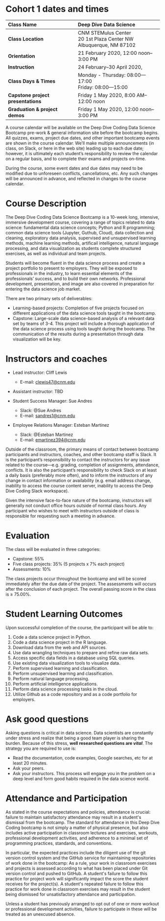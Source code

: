 # Cohort 1 dates and times

Class Name | Deep Dive Data Science
:------------ | :-------------
**Class Location** | CNM STEMulus Center<br>20 1st Plaza Center NW<br>Albuquerque, NM 87102
**Orientation** | 21 February 2020, 12:00 noon–3:00 PM
**Instruction** | 24 February–30 April 2020, 
**Class Days & Times** | Monday - Thursday: 08:00—17:00<br>Friday: 08:00—15:00
**Capstone project presentations** | Friday 1 May 2020, 8:00 AM–12:00 noon
**Graduation & project demos** | Friday 1 May 2020, 12:00 noon–3:00 PM

A course calendar will be available on the Deep Dive Coding Data Science Bootcamp pre-work & general information site before the bootcamp begins. All quizzes, exams, project due dates, and other important bootcamp events are shown in the course calendar. We’ll make multiple announcements (in class, on Slack, or here in the web site) leading up to each due date; however, it is ultimately each student’s responsibility to review the calendar on a regular basis, and to complete their exams and projects on-time.

During the course, some event dates and due dates may need to be modified due to unforeseen conflicts, cancellations, etc. Any such changes will be announced in advance, and reflected in changes to the course calendar.


# Course Description

The Deep Dive Coding Data Science Bootcamp is a 10-week long, intensive, immersive development course, covering a range of topics related to data science: fundamental data science concepts; Python and R programming; common data science tools (Jupyter, Guthub, Cloud), data collection and cleaning, exploratory data analysis, supervised and unsupervised learning methods, machine learning methods, artificail intelligence, natural language processing, and data visualization as students complete structured exercises, as well as individual and team projects.

Students will become fluent in the data science process and create a project portfolio to present to employers. They will be exposed to professionals in the industry, to learn essential elements of the professionals’ success, and to build their own networks. Professional development, presentation, and image are also covered in preparation for entering the data science job market.

There are two primary sets of deliverables:
- Learning-based projects: Completion of five projects focused on different applications of the data science tools taught in the bootcamp.
- Capstone: Large-scale data science-based analysis of a relevant data set by teams of 3-4. This project will include a thorough application of the data science process using tools taught during the bootcamp. The communication of the results during a presentation through data visualization will be key.


# Instructors and coaches

- Lead instructor: Cliff Lewis
  - E-mail: [clewis47@cnm.edu](mailto:clewis47@cnm.edu)

- Assistant instructor: TBD

- Student Success Manager: Sue Andres
  - Slack: @Sue Andres
  - E-mail: [sandres1@cnm.edu](mailto:sandres1@cnm.edu)

- Employee Relations Manager: Esteban Martinez
  - Slack: @Esteban Martinez
  - E-mail: [emartinez394@cnm.edu](mailto:emartinez394@cnm.edu)

Outside of the classroom, the primary means of contact between bootcamp participants and instructors, coaches, and other bootcamp staff is Slack. It is the participant’s responsibility to contact the instructors for any issue related to the course—e.g. grading, completion of assignments, attendance, conflicts. It is also the participant’s responsibility to check Slack on at least a daily basis (preferably more often), and to inform the instructors of any change in contact information or availability (e.g. email address change, inability to access the course content server, inability to access the Deep Dive Coding Slack workspace).

Given the intensive face-to-face nature of the bootcamp, instructors will generally not conduct office hours outside of normal class hours. Any participant who wishes to meet with instructors outside of class is responsible for requesting such a meeting in advance.


# Evaluation

The class will be evaluated in three categories:

- Capstone: 55%
- Five class projects: 35% (5 projects x 7% each project)
- Assessments: 10%

The class projects occur throughout the bootcamp and will be scored immediately after the due date of the project. The assessments will occurs after the conclusion of each project. The overall passing score in the class is ≥ 75.00%.


# Student Learning Outcomes

Upon successful completion of the course, the participant will be able to:

1. Code a data science project in Python. 
1. Code a data science project in the R language. 
1. Download data from the web and API sources. 
1. Use data wrangling techniques to prepare and refine raw data sets. 
1. Access specific data fields in a database using SQL queries.  
1. Use existing data visualization tools to visualize data. 
1. Perform supervised learning and classification. 
1. Perform unsupervised learning and classification. 
1. Perform natural language processing. 
1. Perform artificial intelligence applications. 
1. Perform data science processing tasks in the cloud. 
1. Utilize Github as a code repository and as a code portfolio for employers. 


# Ask good questions

Asking questions is critical in data science. Data scientists are constantly under stress and realize that being a good team player is sharing the burden. Because of this stress, **well researched questions are _vital_**. The strategy you are required to use is:
- Read the documentation, code examples, Google searches, etc for at least 20 minutes.
- Ask your peers.
- Ask your instructors.
This process will engage you in the problem on a deep level and form good habits required in the data science world.


# Attendance and Participation

As stated in the course expectations and policies, attendance is crucial: failure to maintain satisfactory attendance may result in a student's dismissal from the bootcamp. The standard for attendance in this Deep Dive Coding bootcamp is not simply a matter of physical presence, but also includes active participation in classroom lectures and exercises, workouts, professional development activities, and adherence to a minimal set of programming practices, standards, and conventions.

In particular, the expected practices include the diligent use of the git version control system and the GitHub service for maintaining repositories of work done in the bootcamp: As a rule, your work in classroom exercises and projects is assessed according to what has been placed under Git version control and pushed to GitHub. A student's failure to follow this practice for project work will significantly impact the score the student receives for the project(s). A student's repeated failure to follow this practice for work done in classroom exercises may result in the student being dismissed for unsatisfactory attendance and participation.

Unless a student has previously arranged to opt out of one or more workout or professional development activities, failure to participate in these will be treated as an unexcused absence.



